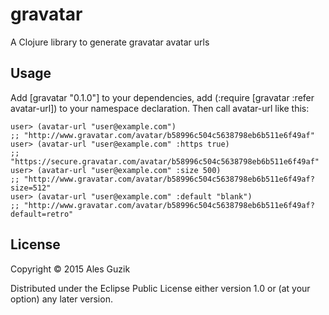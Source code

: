 # gravatar

A Clojure library to generate gravatar avatar urls

## Usage

Add [gravatar "0.1.0"] to your dependencies,
add (:require [gravatar :refer avatar-url]) to your
namespace declaration. Then call avatar-url like
this:

```
user> (avatar-url "user@example.com")
;; "http://www.gravatar.com/avatar/b58996c504c5638798eb6b511e6f49af"
user> (avatar-url "user@example.com" :https true)
;; "https://secure.gravatar.com/avatar/b58996c504c5638798eb6b511e6f49af"
user> (avatar-url "user@example.com" :size 500)
;; "http://www.gravatar.com/avatar/b58996c504c5638798eb6b511e6f49af?size=512"
user> (avatar-url "user@example.com" :default "blank")
;; "http://www.gravatar.com/avatar/b58996c504c5638798eb6b511e6f49af?default=retro"
```

## License

Copyright © 2015 Ales Guzik

Distributed under the Eclipse Public License either version 1.0 or (at
your option) any later version.
